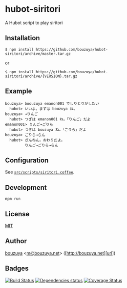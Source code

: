 # hubot-siritori

A Hubot script to play siritori

## Installation

    $ npm install https://github.com/bouzuya/hubot-siritori/archive/master.tar.gz

or

    $ npm install https://github.com/bouzuya/hubot-siritori/archive/{VERSION}.tar.gz

## Example

    bouzuya> boouzuya emanon001 でしりとりがしたい
      hubot> いいよ。まずは bouzuya ね。
    bouzuya> →りんご
      hubot> つぎは emanon001 ね。「りんご」だよ
    emanon001> りんご→ごりら
      hubot> つぎは bouzuya ね。「ごりら」だよ
    bouzuya> ごりら→らん
      hubot> ざんねん。おわりだよ。
             りんご→ごりら→らん

## Configuration

See [`src/scripts/siritori.coffee`](src/scripts/siritori.coffee).

## Development

`npm run`

## License

[MIT](LICENSE)

## Author

[bouzuya][user] &lt;[m@bouzuya.net][mail]&gt; ([http://bouzuya.net][url])

## Badges

[![Build Status][travis-badge]][travis]
[![Dependencies status][david-dm-badge]][david-dm]
[![Coverage Status][coveralls-badge]][coveralls]

[travis]: https://travis-ci.org/bouzuya/hubot-siritori
[travis-badge]: https://travis-ci.org/bouzuya/hubot-siritori.svg?branch=master
[david-dm]: https://david-dm.org/bouzuya/hubot-siritori
[david-dm-badge]: https://david-dm.org/bouzuya/hubot-siritori.png
[coveralls]: https://coveralls.io/r/bouzuya/hubot-siritori
[coveralls-badge]: https://img.shields.io/coveralls/bouzuya/hubot-siritori.svg
[user]: https://github.com/bouzuya
[mail]: mailto:m@bouzuya.net
[url]: http://bouzuya.net
